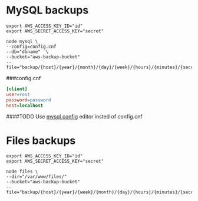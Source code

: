 # MySQL backups

```
export AWS_ACCESS_KEY_ID="id"
export AWS_SECRET_ACCESS_KEY="secret"

node mysql \
--config=config.cnf
--db="dbname"  \
--bucket="aws-backup-bucket"
--file="backup/{host}/{year}/{month}/{day}/{week}/{hours}/{minutes}/{seconds}/{timestamp}.dump.sql.gz"
```

###config.cnf
```ini
[client]
user=root
password=password
host=localhost
```

####TODO
Use [mysql config](http://dev.mysql.com/doc/refman/5.6/en/mysql-config-editor.html) editor insted of config.cnf

# Files backups

```
export AWS_ACCESS_KEY_ID="id"
export AWS_SECRET_ACCESS_KEY="secret"

node files \
--dir="/var/www/files/"
--bucket="aws-backup-bucket"
--file="backup/{host}/{year}/{week}/{month}/{day}/{hours}/{minutes}/{seconds}/{timestamp}.dump.tar.gz"
```

